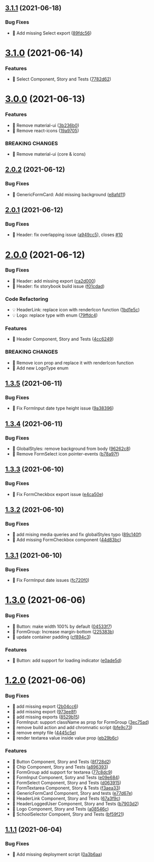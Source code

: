 ## [3.1.1](https://github.com/Robbin-App/ui-kit-web/compare/v3.1.0...v3.1.1) (2021-06-18)


### Bug Fixes

* 🐛 Add missing Select export ([89fdc56](https://github.com/Robbin-App/ui-kit-web/commit/89fdc5625616f63f40a2ad3d8117a7a6d164d6f9))

# [3.1.0](https://github.com/Robbin-App/ui-kit-web/compare/v3.0.0...v3.1.0) (2021-06-14)


### Features

* 🎸 Select Component, Story and Tests ([7782d62](https://github.com/Robbin-App/ui-kit-web/commit/7782d626994047be666b14524912b70257ca251f))

# [3.0.0](https://github.com/Robbin-App/ui-kit-web/compare/v2.0.2...v3.0.0) (2021-06-13)


### Features

* 🎸 Remove material-ui ([3b236b0](https://github.com/Robbin-App/ui-kit-web/commit/3b236b080207b58cce43545bac7652e7516a77b0))
* 🎸 Remove react-icons ([19a9705](https://github.com/Robbin-App/ui-kit-web/commit/19a9705e3e9274a6ccba8e82cb2386580ba2d941))


### BREAKING CHANGES

* 🧨 Remove material-ui (core & icons)

## [2.0.2](https://github.com/Robbin-App/ui-kit-web/compare/v2.0.1...v2.0.2) (2021-06-12)


### Bug Fixes

* 🐛 GenericFormCard: Add missing background ([e8afd11](https://github.com/Robbin-App/ui-kit-web/commit/e8afd117a8e26a19a166fec006478772d4f3e5bf))

## [2.0.1](https://github.com/Robbin-App/ui-kit-web/compare/v2.0.0...v2.0.1) (2021-06-12)


### Bug Fixes

* 🐛 Header: fix overlapping issue ([a949cc5](https://github.com/Robbin-App/ui-kit-web/commit/a949cc540793834179fac2bbc364e51cc31b0912)), closes [#10](https://github.com/Robbin-App/ui-kit-web/issues/10)

# [2.0.0](https://github.com/Robbin-App/ui-kit-web/compare/v1.3.5...v2.0.0) (2021-06-12)


### Bug Fixes

* 🐛 Header: add missing export ([ca2d000](https://github.com/Robbin-App/ui-kit-web/commit/ca2d00037eb8ac137e243a9e53984ba5e657d85c))
* 🐛 Header: fix storybook build issue ([f01cdad](https://github.com/Robbin-App/ui-kit-web/commit/f01cdad33044decc2f80d8ff253e7c3df1578461))


### Code Refactoring

* 💡 HeaderLink: replace icon with renderIcon function ([1bd1e5c](https://github.com/Robbin-App/ui-kit-web/commit/1bd1e5ceb9c17764a5aee1f26f6d8b9a9a386f39))
* 💡 Logo: replace type with enum ([79ffdc4](https://github.com/Robbin-App/ui-kit-web/commit/79ffdc400ce7efc97950c6ac09916a98cad03019))


### Features

* 🎸 Header Component, Story and Tests ([4cc6249](https://github.com/Robbin-App/ui-kit-web/commit/4cc624959c2dc2e3949c3d9459dea00da2cfd414))


### BREAKING CHANGES

* 🧨 Remove icon prop and replace it with renderIcon function
* 🧨 Add new LogoType enum

## [1.3.5](https://github.com/Robbin-App/ui-kit-web/compare/v1.3.4...v1.3.5) (2021-06-11)


### Bug Fixes

* 🐛 Fix FormInput date type height issue ([9a38396](https://github.com/Robbin-App/ui-kit-web/commit/9a383964140dfab68be3146a39e298e4af4f1480))

## [1.3.4](https://github.com/Robbin-App/ui-kit-web/compare/v1.3.3...v1.3.4) (2021-06-11)


### Bug Fixes

* 🐛 GlobalStyles: remove background from body ([96262c8](https://github.com/Robbin-App/ui-kit-web/commit/96262c89737fff9ed4bda53eeae308983498659c))
* 🐛 Remove FormSelect icon pointer-events ([b78a97f](https://github.com/Robbin-App/ui-kit-web/commit/b78a97f5031c92b04fca580d823d1deeaa9d44d4))

## [1.3.3](https://github.com/Robbin-App/ui-kit-web/compare/v1.3.2...v1.3.3) (2021-06-10)


### Bug Fixes

* 🐛 Fix FormCheckbox export issue ([e4ca50e](https://github.com/Robbin-App/ui-kit-web/commit/e4ca50e13bea8c8d9d0aacc6e7c53bb646d390ee))

## [1.3.2](https://github.com/Robbin-App/ui-kit-web/compare/v1.3.1...v1.3.2) (2021-06-10)


### Bug Fixes

* 🐛 add mising media queries and fix globalStyles typo ([89c140f](https://github.com/Robbin-App/ui-kit-web/commit/89c140fe1320fe26828974b2498b8478c912e68c))
* 🐛 Add missing FormCheckbox component ([44d83bc](https://github.com/Robbin-App/ui-kit-web/commit/44d83bca0e67f9dff8c09fedc52f2e211b4a247d))

## [1.3.1](https://github.com/Robbin-App/ui-kit-web/compare/v1.3.0...v1.3.1) (2021-06-10)


### Bug Fixes

* 🐛 Fix FormInput date issues ([fc720f0](https://github.com/Robbin-App/ui-kit-web/commit/fc720f02d9d5d5909b1dbde91e6c2bb284cb2750))

# [1.3.0](https://github.com/Robbin-App/ui-kit-web/compare/v1.2.0...v1.3.0) (2021-06-06)


### Bug Fixes

* 🐛 Button: make width 100% by default ([04533f7](https://github.com/Robbin-App/ui-kit-web/commit/04533f7002d4f5192d2900ed704e91412fa38afb))
* 🐛 FormGroup: Increase margin-bottom ([225383b](https://github.com/Robbin-App/ui-kit-web/commit/225383b3235ff90393ebdfe0dba259c753a689bf))
* 🐛 update container padding ([cf894c3](https://github.com/Robbin-App/ui-kit-web/commit/cf894c33e2ff843c33563b5010a74c21ce4a8aed))


### Features

* 🎸 Button: add support for loading indicator ([e0ade5d](https://github.com/Robbin-App/ui-kit-web/commit/e0ade5d695cef71e29522758802b35b71f45a356))

# [1.2.0](https://github.com/Robbin-App/ui-kit-web/compare/v1.1.1...v1.2.0) (2021-06-06)


### Bug Fixes

* 🐛 add missing export ([2b04cc6](https://github.com/Robbin-App/ui-kit-web/commit/2b04cc6d4f1446d4916e1d16c7810570930b41c0))
* 🐛 add missing export ([973ee8f](https://github.com/Robbin-App/ui-kit-web/commit/973ee8f8654a5e47d09142510216b35902d798d8))
* 🐛 add missing exports ([8529b15](https://github.com/Robbin-App/ui-kit-web/commit/8529b15737ef7dcc47dc3f51cebbac94e26dcea8))
* 🐛 FormInput: support className as prop for FormGroup ([3ec75ad](https://github.com/Robbin-App/ui-kit-web/commit/3ec75ad91473eb95a3f38c2c83f2cde1a991a7d9))
* 🐛 remove build action and add chromnatic script ([bfe9c73](https://github.com/Robbin-App/ui-kit-web/commit/bfe9c7332efa19b20bfd889a174753d676c384db))
* 🐛 remove empty file ([4445c5e](https://github.com/Robbin-App/ui-kit-web/commit/4445c5e3f5ec10f7073206ed8f80ae23f889659b))
* 🐛 render textarea value inside value prop ([eb29b6c](https://github.com/Robbin-App/ui-kit-web/commit/eb29b6ca174d41a6d166121c37ef0e6f19a62c66))


### Features

* 🎸 Button Component, Story and Tests ([8f728d2](https://github.com/Robbin-App/ui-kit-web/commit/8f728d26dce89276ba6a2a784281719641da38a3))
* 🎸 Chip Component, Story and Tests ([a896393](https://github.com/Robbin-App/ui-kit-web/commit/a89639343d11015b8479172d7ebc8106ba030499))
* 🎸 FormGroup add support for textarea ([77c8dc9](https://github.com/Robbin-App/ui-kit-web/commit/77c8dc91ab65738ad5b1943dd17208d1acd38d9a))
* 🎸 FormInput Component, Sotry and Tests ([e09e684](https://github.com/Robbin-App/ui-kit-web/commit/e09e684e707d5f6d9d0a21f6916f0818cae22823))
* 🎸 FormSelect Component, Story and Tests ([d063915](https://github.com/Robbin-App/ui-kit-web/commit/d063915f2016b27ab6f2147e8dd78d6a3f8b2c69))
* 🎸 FormTextarea Component, Story & Tests ([f3aea33](https://github.com/Robbin-App/ui-kit-web/commit/f3aea333caf3e9a37ecf430f4afff26d2375e8e7))
* 🎸 GenericFormCard Component, Story and tests ([e77d67e](https://github.com/Robbin-App/ui-kit-web/commit/e77d67e520932848e57603cc4cb645bf609efd31))
* 🎸 HeaderLink Component, Story and Tests ([67a3f9c](https://github.com/Robbin-App/ui-kit-web/commit/67a3f9cecca4591a397baef99e40b35695d7eebc))
* 🎸 HeaderLoggedUser Component, Story and Tests ([b7903d2](https://github.com/Robbin-App/ui-kit-web/commit/b7903d2ce78988d1880440cc516abb397267f52b))
* 🎸 Logo Component, Story and Tests ([a08546c](https://github.com/Robbin-App/ui-kit-web/commit/a08546c28759dc71a160d433671a53ea35cda0bf))
* 🎸 SchoolSelector Compoent, Story and Tests ([bf59f21](https://github.com/Robbin-App/ui-kit-web/commit/bf59f2149305f2d4993084318d1531e33a75b67f))

## [1.1.1](https://github.com/Robbin-App/ui-kit-web/compare/v1.1.0...v1.1.1) (2021-06-04)


### Bug Fixes

* 🐛 Add missing deployment script ([0a3b6aa](https://github.com/Robbin-App/ui-kit-web/commit/0a3b6aa5698ae3c471ae15dcc1e07e37269483de))
